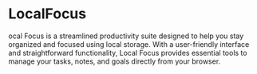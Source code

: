 # LocalFocus
ocal Focus is a streamlined productivity suite designed to help you stay organized and focused using local storage. With a user-friendly interface and straightforward functionality, Local Focus provides essential tools to manage your tasks, notes, and goals directly from your browser. 

